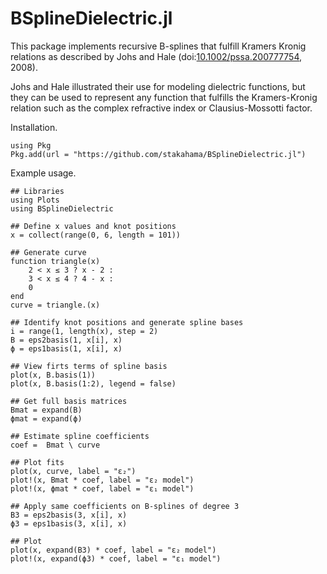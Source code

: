 BSplineDielectric.jl
==============

This package implements recursive B-splines that fulfill Kramers Kronig relations as described by Johs and Hale (doi:[10.1002/pssa.200777754](https://doi.org/10.1002/pssa.200777754), 2008). 

Johs and Hale illustrated their use for modeling dielectric functions, but they can be used to represent any function that fulfills the Kramers-Kronig relation such as the complex refractive index or Clausius-Mossotti factor.

Installation.
```{julia}
using Pkg
Pkg.add(url = "https://github.com/stakahama/BSplineDielectric.jl")
```

Example usage.
```{julia}
## Libraries
using Plots
using BSplineDielectric

## Define x values and knot positions
x = collect(range(0, 6, length = 101))

## Generate curve
function triangle(x)
    2 < x ≤ 3 ? x - 2 :
    3 < x ≤ 4 ? 4 - x :
    0
end
curve = triangle.(x)

## Identify knot positions and generate spline bases
i = range(1, length(x), step = 2)
B = eps2basis(1, x[i], x)
ϕ = eps1basis(1, x[i], x)

## View firts terms of spline basis
plot(x, B.basis(1))
plot(x, B.basis(1:2), legend = false)

## Get full basis matrices
Bmat = expand(B)
ϕmat = expand(ϕ)

## Estimate spline coefficients
coef =  Bmat \ curve

## Plot fits
plot(x, curve, label = "ε₂")
plot!(x, Bmat * coef, label = "ε₂ model")
plot!(x, ϕmat * coef, label = "ε₁ model")

## Apply same coefficients on B-splines of degree 3
B3 = eps2basis(3, x[i], x)
ϕ3 = eps1basis(3, x[i], x)

## Plot
plot(x, expand(B3) * coef, label = "ε₂ model")
plot!(x, expand(ϕ3) * coef, label = "ε₁ model")
```
